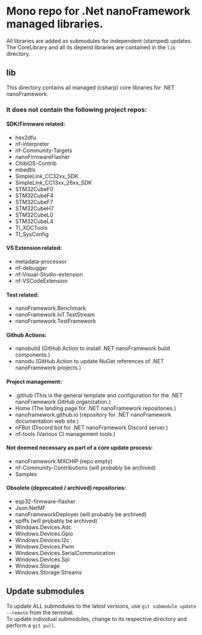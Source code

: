# Mono repo for .Net nanoFramework managed libraries.
All libraries are added as submodules for independent (stamped) updates.
The CoreLibrary and all its depend libraries are contained in the `lib` directory.


## lib
This directory contains all managed (csharp) core libraries for .NET nanoFramework.

### It does not contain the following project repos:

#### SDK/Firmware related:
* hex2dfu
* nf-interpreter
* nf-Community-Targets
* nanoFirmwareFlasher
* ChibiOS-Contrib
* mbedtls
* SimpleLink_CC32xx_SDK
* SimpleLink_CC13xx_26xx_SDK
* STM32CubeF0
* STM32CubeF4
* STM32CubeF7
* STM32CubeH7
* STM32CubeL0
* STM32CubeL4
* TI_XDCTools
* TI_SysConfig

#### VS Extension related:
* metadata-processor
* nf-debugger
* nf-Visual-Studio-extension
* nf-VSCodeExtension

#### Test related:
* nanoFramework.Benchmark
* nanoFramework.IoT.TestStream
* nanoFramework.TestFramework

#### Github Actions:
* nanobuild (GitHub Action to install .NET nanoFramework build components.)
* nanodu (GitHub Action to update NuGet references of .NET nanoFramework projects.)

#### Project management:
* .github (This is the general template and configuration for the .NET nanoFramework GitHub organization.)
* Home (The landing page for .NET nanoFramework repositories.)
* nanoframework.github.io (repository for .NET nanoFramework documentation web site.)
* nFBot (Discord bot for .NET nanoFramework Discord server.)
* nf-tools (Various CI management tools.)

#### Not deemed necessary as part of a core update process:
* nanoFramework.MXCHIP (repo empty)
* nf-Community-Contributions (will probably be archived)
* Samples

#### Obsolete (deprecated / archived) repositories:
* esp32-firmware-flasher
* Json.NetMF
* nanoFrameworkDeployer (will probably be archived)
* spiffs (will probably be archived)
* Windows.Devices.Adc
* Windows.Devices.Gpio
* Windows.Devices.I2c
* Windows.Devices.Pwm
* Windows.Devices.SerialCommunication
* Windows.Devices.Spi
* Windows.Storage
* Windows.Storage.Streams


## Update submodules
To update ALL submodules to the latest versions, use `git submodule update --remote` from the terminal.  
To update individual submodules, change to its respective directory and perform a `git pull`.
